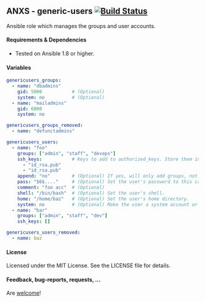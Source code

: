 ## ANXS - generic-users [![Build Status](https://travis-ci.org/ANXS/generic-users.png)](https://travis-ci.org/ANXS/generic-users)

Ansible role which manages the groups and user accounts.


#### Requirements & Dependencies
- Tested on Ansible 1.8 or higher.


#### Variables

```yaml
genericusers_groups:
  - name: "dbadmins"
    gid: 5000           # (Optional)
    system: no          # (Optional)
  - name: "mailadmins"
    gid: 6000
    system: no

genericusers_groups_removed:
  - name: "defunctadmins"

genericusers_users:
  - name: "foo"
    groups: ["admin", "staff", "devops"]
    ssh_keys:           # Keys to add to authorized_keys. Store them in the files directory.
      - "id_rsa.pub"
      - "id_rsa.pub"
    append: "no"        # (Optional) If yes, will only add groups, not set them to just the list in groups.
    pass: "$6$...."     # (Optional) Set the user's password to this crypted value.
    comment: "foo acc"  # (Optional) 
    shell: "/bin/bash"  # (Optional) Set the user's shell.
    home: "/home/baz"   # (Optional) Set the user's home directory.
    system: no          # (Optional) Make the user a system account or not.
  - name: "bar"
    groups: ["admin", "staff", "dev"]
    ssh_keys: []

genericusers_users_removed:
  - name: baz
```


#### License

Licensed under the MIT License. See the LICENSE file for details.


#### Feedback, bug-reports, requests, ...

Are [welcome](https://github.com/ANXS/generic-users/issues)!

